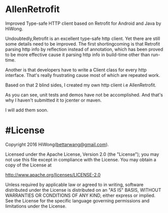 # AllenRetrofit
Improved Type-safe HTTP client based on Retrofit for Android and Java by HiWong.

Undoubtedly,Retrofit is an excellent type-safe http client. Yet there are still some details need to be improved. The first shortingcoming 
is that Retrofit parsing http info by reflection instead of annotation, which has been proved to be more effective cause it 
parsing http info in build-time other than run-time. 

Another is that developers have to write a Client class for every http interface. That's really frustrating cause most of which are 
repeated work.

Based on that 2 blind sides, I created my own http client i.e AllenRetrofit.

As you can see, unit tests and demos have not be accomplished. And that's why I haven't submitted it to jcenter or maven.

I will add them soon. 

#License
=========

Copyright 2016 HiWong(bettarwang@gmail.com).

Licensed under the Apache License, Version 2.0 (the "License");
you may not use this file except in compliance with the License.
You may obtain a copy of the License at

   http://www.apache.org/licenses/LICENSE-2.0

Unless required by applicable law or agreed to in writing, software
distributed under the License is distributed on an "AS IS" BASIS,
WITHOUT WARRANTIES OR CONDITIONS OF ANY KIND, either express or implied.
See the License for the specific language governing permissions and
limitations under the License.
